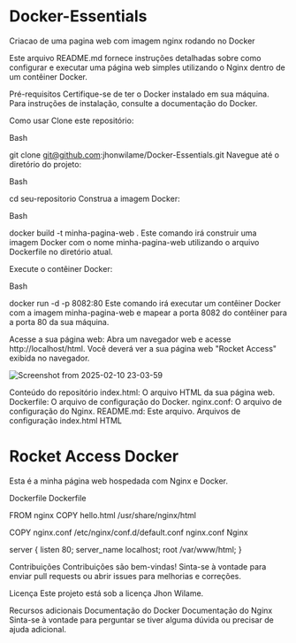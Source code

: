# Docker-Essentials
Criacao de uma pagina web com imagem nginx rodando no Docker 




Este arquivo README.md fornece instruções detalhadas sobre como configurar e executar uma página web simples utilizando o Nginx dentro de um contêiner Docker.

Pré-requisitos
Certifique-se de ter o Docker instalado em sua máquina. Para instruções de instalação, consulte a documentação do Docker.

Como usar
Clone este repositório:
<!-- end list -->

Bash

git clone git@github.com:jhonwilame/Docker-Essentials.git
Navegue até o diretório do projeto:
<!-- end list -->

Bash

cd seu-repositorio
Construa a imagem Docker:
<!-- end list -->

Bash

docker build -t minha-pagina-web .
Este comando irá construir uma imagem Docker com o nome minha-pagina-web utilizando o arquivo Dockerfile no diretório atual.

Execute o contêiner Docker:
<!-- end list -->

Bash

docker run -d -p 8082:80
Este comando irá executar um contêiner Docker com a imagem minha-pagina-web e mapear a porta 8082 do contêiner para a porta 80 da sua máquina.

Acesse a sua página web:
Abra um navegador web e acesse http://localhost/html. Você deverá ver a sua página web "Rocket Access" exibida no navegador.

![Screenshot from 2025-02-10 23-03-59](https://github.com/user-attachments/assets/986a828d-edad-4c9b-ba8d-14292afedc58)

Conteúdo do repositório
index.html: O arquivo HTML da sua página web.
Dockerfile: O arquivo de configuração do Docker.
nginx.conf: O arquivo de configuração do Nginx.
README.md: Este arquivo.
Arquivos de configuração
index.html
HTML

<!DOCTYPE html>
<html>
<head>
    <title>Minha Página Web com Nginx e Docker</title>
</head>
<body>
    <h1>Rocket Access Docker</h1>
    <p>Esta é a minha página web hospedada com Nginx e Docker.</p>
</body>
</html>
Dockerfile
Dockerfile

FROM nginx
COPY hello.html /usr/share/nginx/html

COPY nginx.conf /etc/nginx/conf.d/default.conf
nginx.conf
Nginx

server {
    listen 80;
    server_name localhost;
    root /var/www/html;
}


Contribuições
Contribuições são bem-vindas! Sinta-se à vontade para enviar pull requests ou abrir issues para melhorias e correções.

Licença
Este projeto está sob a licença Jhon Wilame.

Recursos adicionais
Documentação do Docker
Documentação do Nginx
Sinta-se à vontade para perguntar se tiver alguma dúvida ou precisar de ajuda adicional.
